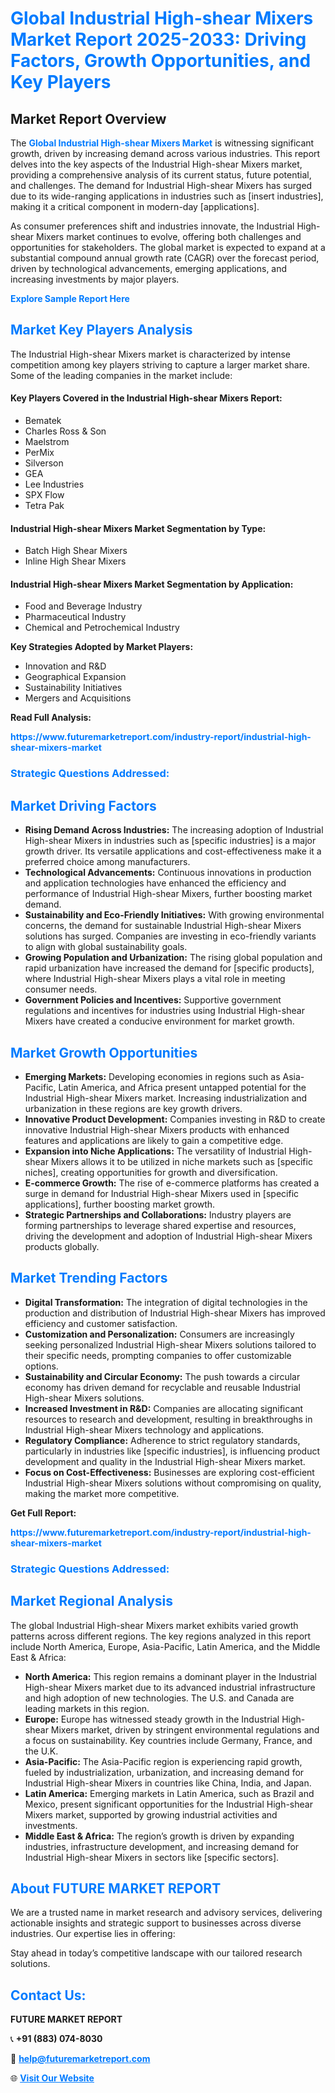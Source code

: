 <h1 style="color: #007BFF;">Global Industrial High-shear Mixers Market Report 2025-2033: Driving Factors, Growth Opportunities, and Key Players</h1>

<section id="overview">
<h2>Market Report Overview</h2>
<p>The <a href="https://www.futuremarketreport.com/industry-report/industrial-high-shear-mixers-market" style="color: #007BFF; text-decoration: none;"><strong>Global Industrial High-shear Mixers Market</strong></a> is witnessing significant growth, driven by increasing demand across various industries. This report delves into the key aspects of the Industrial High-shear Mixers market, providing a comprehensive analysis of its current status, future potential, and challenges. The demand for Industrial High-shear Mixers has surged due to its wide-ranging applications in industries such as [insert industries], making it a critical component in modern-day [applications].</p>
<p>As consumer preferences shift and industries innovate, the Industrial High-shear Mixers market continues to evolve, offering both challenges and opportunities for stakeholders. The global market is expected to expand at a substantial compound annual growth rate (CAGR) over the forecast period, driven by technological advancements, emerging applications, and increasing investments by major players.</p>
</section>

<section id="overview">
<p><a href="https://www.futuremarketreport.com/request-sample/reportId=63242" style="color: #007BFF; text-decoration: none;"><strong>Explore Sample Report Here</strong></a></p>
</section>

<section id="key-players">
<h2 style="color: #007BFF;">Market Key Players Analysis</h2>
<p>The Industrial High-shear Mixers market is characterized by intense competition among key players striving to capture a larger market share. Some of the leading companies in the market include:</p>
<h4>Key Players Covered in the Industrial High-shear Mixers Report:</h4>
<ul><li>Bematek</li><li>Charles Ross &amp; Son</li><li>Maelstrom</li><li>PerMix</li><li>Silverson</li><li>GEA</li><li>Lee Industries</li><li>SPX Flow</li><li>Tetra Pak</li></ul>
<h4>Industrial High-shear Mixers Market Segmentation by Type:</h4>
<ul><li>Batch High Shear Mixers</li><li>Inline High Shear Mixers</li></ul>

<h4>Industrial High-shear Mixers Market Segmentation by Application:</h4>
<ul><li>Food and Beverage Industry</li><li>Pharmaceutical Industry</li><li>Chemical and Petrochemical Industry</li></ul>
<p><strong>Key Strategies Adopted by Market Players:</strong></p>
<ul>
<li>Innovation and R&D</li>
<li>Geographical Expansion</li>
<li>Sustainability Initiatives</li>
<li>Mergers and Acquisitions</li>
</ul>
</section>

<section>
<p><strong>Read Full Analysis: </strong></p><a href="https://www.futuremarketreport.com/industry-report/industrial-high-shear-mixers-market" style="color: #007BFF; text-decoration: none;"><strong>https://www.futuremarketreport.com/industry-report/industrial-high-shear-mixers-market</strong></a>
<h3 style="color: #007BFF;">Strategic Questions Addressed:</h3>
</section>

<section id="driving-factors">
<h2 style="color: #007BFF;">Market Driving Factors</h2>
<ul>
<li><strong>Rising Demand Across Industries:</strong> The increasing adoption of Industrial High-shear Mixers in industries such as [specific industries] is a major growth driver. Its versatile applications and cost-effectiveness make it a preferred choice among manufacturers.</li>
<li><strong>Technological Advancements:</strong> Continuous innovations in production and application technologies have enhanced the efficiency and performance of Industrial High-shear Mixers, further boosting market demand.</li>
<li><strong>Sustainability and Eco-Friendly Initiatives:</strong> With growing environmental concerns, the demand for sustainable Industrial High-shear Mixers solutions has surged. Companies are investing in eco-friendly variants to align with global sustainability goals.</li>
<li><strong>Growing Population and Urbanization:</strong> The rising global population and rapid urbanization have increased the demand for [specific products], where Industrial High-shear Mixers plays a vital role in meeting consumer needs.</li>
<li><strong>Government Policies and Incentives:</strong> Supportive government regulations and incentives for industries using Industrial High-shear Mixers have created a conducive environment for market growth.</li>
</ul>
</section>

<section id="growth-opportunities">
<h2 style="color: #007BFF;">Market Growth Opportunities</h2>
<ul>
<li><strong>Emerging Markets:</strong> Developing economies in regions such as Asia-Pacific, Latin America, and Africa present untapped potential for the Industrial High-shear Mixers market. Increasing industrialization and urbanization in these regions are key growth drivers.</li>
<li><strong>Innovative Product Development:</strong> Companies investing in R&D to create innovative Industrial High-shear Mixers products with enhanced features and applications are likely to gain a competitive edge.</li>
<li><strong>Expansion into Niche Applications:</strong> The versatility of Industrial High-shear Mixers allows it to be utilized in niche markets such as [specific niches], creating opportunities for growth and diversification.</li>
<li><strong>E-commerce Growth:</strong> The rise of e-commerce platforms has created a surge in demand for Industrial High-shear Mixers used in [specific applications], further boosting market growth.</li>
<li><strong>Strategic Partnerships and Collaborations:</strong> Industry players are forming partnerships to leverage shared expertise and resources, driving the development and adoption of Industrial High-shear Mixers products globally.</li>
</ul>
</section>

<section id="trending-factors">
<h2 style="color: #007BFF;">Market Trending Factors</h2>
<ul>
<li><strong>Digital Transformation:</strong> The integration of digital technologies in the production and distribution of Industrial High-shear Mixers has improved efficiency and customer satisfaction.</li>
<li><strong>Customization and Personalization:</strong> Consumers are increasingly seeking personalized Industrial High-shear Mixers solutions tailored to their specific needs, prompting companies to offer customizable options.</li>
<li><strong>Sustainability and Circular Economy:</strong> The push towards a circular economy has driven demand for recyclable and reusable Industrial High-shear Mixers solutions.</li>
<li><strong>Increased Investment in R&D:</strong> Companies are allocating significant resources to research and development, resulting in breakthroughs in Industrial High-shear Mixers technology and applications.</li>
<li><strong>Regulatory Compliance:</strong> Adherence to strict regulatory standards, particularly in industries like [specific industries], is influencing product development and quality in the Industrial High-shear Mixers market.</li>
<li><strong>Focus on Cost-Effectiveness:</strong> Businesses are exploring cost-efficient Industrial High-shear Mixers solutions without compromising on quality, making the market more competitive.</li>
</ul>
</section>

<section>
<p><strong>Get Full Report: </strong></p><a href="https://www.futuremarketreport.com/industry-report/industrial-high-shear-mixers-market" style="color: #007BFF; text-decoration: none;"><strong>https://www.futuremarketreport.com/industry-report/industrial-high-shear-mixers-market</strong></a>
<h3 style="color: #007BFF;">Strategic Questions Addressed:</h3>
</section>


<section id="regional-analysis">
<h2 style="color: #007BFF;">Market Regional Analysis</h2>
<p>The global Industrial High-shear Mixers market exhibits varied growth patterns across different regions. The key regions analyzed in this report include North America, Europe, Asia-Pacific, Latin America, and the Middle East & Africa:</p>
<ul>
<li><strong>North America:</strong> This region remains a dominant player in the Industrial High-shear Mixers market due to its advanced industrial infrastructure and high adoption of new technologies. The U.S. and Canada are leading markets in this region.</li>
<li><strong>Europe:</strong> Europe has witnessed steady growth in the Industrial High-shear Mixers market, driven by stringent environmental regulations and a focus on sustainability. Key countries include Germany, France, and the U.K.</li>
<li><strong>Asia-Pacific:</strong> The Asia-Pacific region is experiencing rapid growth, fueled by industrialization, urbanization, and increasing demand for Industrial High-shear Mixers in countries like China, India, and Japan.</li>
<li><strong>Latin America:</strong> Emerging markets in Latin America, such as Brazil and Mexico, present significant opportunities for the Industrial High-shear Mixers market, supported by growing industrial activities and investments.</li>
<li><strong>Middle East & Africa:</strong> The region’s growth is driven by expanding industries, infrastructure development, and increasing demand for Industrial High-shear Mixers in sectors like [specific sectors].</li>
</ul>
</section>

<footer>
<h2 style="color: #007BFF;">About FUTURE MARKET REPORT</h2>
<p>We are a trusted name in market research and advisory services, delivering actionable insights and strategic support to businesses across diverse industries. Our expertise lies in offering:</p>

<p>Stay ahead in today’s competitive landscape with our tailored research solutions.</p>

<h2 style="color: #007BFF;">Contact Us:</h2>
<p><strong>FUTURE MARKET REPORT</strong></p>
<p>📞 <strong>+91 (883) 074-8030</strong></p>
<p>📧 <strong><a href="mailto:help@futuremarketreport.com" style="color: #007BFF;">help@futuremarketreport.com</a></strong></p>
<p>🌐 <strong><a href="https://www.futuremarketreport.com/" style="color: #007BFF;">Visit Our Website</a></strong></p>
</footer>